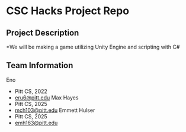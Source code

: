 # CSC Hacks Project Repo


## Project Description
*We will be making a game utilizing Unity Engine and scripting with C#

## Team Information
Eno
* Pitt CS, 2022
* eru6@pitt.edu
Max Hayes
* Pitt CS, 2025
* mch103@pitt.edu
Emmett Hulser
* Pitt CS, 2025
* emh163@pitt.edu


